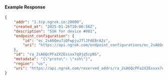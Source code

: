 <!-- Code generated for API Clients. DO NOT EDIT. -->

#### Example Response

```json
{
	"addr": "1.tcp.ngrok.io:20000",
	"created_at": "2025-01-26T10:06:56Z",
	"description": "SSH for device #001",
	"endpoint_configuration": {
		"id": "ec_2sA6Qeu7iQFwpjuJTlJFdEBrA2z",
		"uri": "https://api.ngrok.com/endpoint_configurations/ec_2sA6Qeu7iQFwpjuJTlJFdEBrA2z"
	},
	"id": "ra_2sA6QcPFa2X2Essxx7q9jq5cpNS",
	"metadata": "{\"proto\": \"ssh\"}",
	"region": "us",
	"uri": "https://api.ngrok.com/reserved_addrs/ra_2sA6QcPFa2X2Essxx7q9jq5cpNS"
}
```

